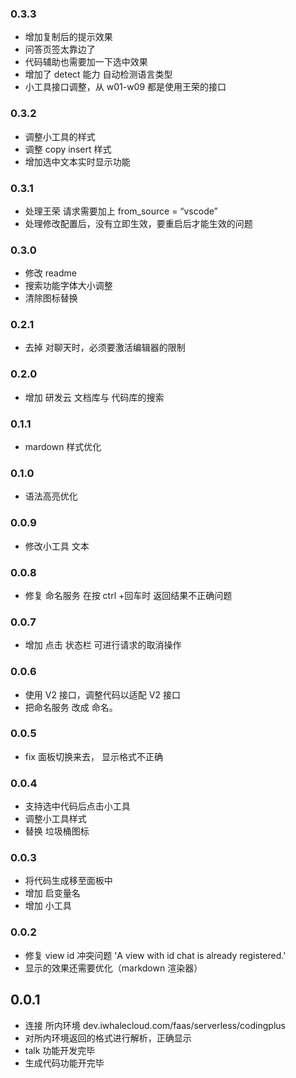 ### 0.3.3

-   增加复制后的提示效果
-   问答页签太靠边了
-   代码辅助也需要加一下选中效果
-   增加了 detect 能力 自动检测语言类型
-   小工具接口调整，从 w01-w09 都是使用王荣的接口

### 0.3.2

-   调整小工具的样式
-   调整 copy insert 样式
-   增加选中文本实时显示功能

### 0.3.1

-   处理王荣 请求需要加上 from_source = “vscode”
-   处理修改配置后，没有立即生效，要重启后才能生效的问题

### 0.3.0

-   修改 readme
-   搜索功能字体大小调整
-   清除图标替换

### 0.2.1

-   去掉 对聊天时，必须要激活编辑器的限制

### 0.2.0

-   增加 研发云 文档库与 代码库的搜索

### 0.1.1

-   mardown 样式优化

### 0.1.0

-   语法高亮优化

### 0.0.9

-   修改小工具 文本

### 0.0.8

-   修复 命名服务 在按 ctrl +回车时 返回结果不正确问题

### 0.0.7

-   增加 点击 状态栏 可进行请求的取消操作

### 0.0.6

-   使用 V2 接口，调整代码以适配 V2 接口
-   把命名服务 改成 命名。

### 0.0.5

-   fix 面板切换来去， 显示格式不正确

### 0.0.4

-   支持选中代码后点击小工具
-   调整小工具样式
-   替换 垃圾桶图标

### 0.0.3

-   将代码生成移至面板中
-   增加 启变量名
-   增加 小工具

### 0.0.2

-   修复 view id 冲突问题 'A view with id chat is already registered.'
-   显示的效果还需要优化（markdown 渲染器）

## 0.0.1

-   连接 所内环境 dev.iwhalecloud.com/faas/serverless/codingplus
-   对所内环境返回的格式进行解析，正确显示
-   talk 功能开发完毕
-   生成代码功能开完毕
